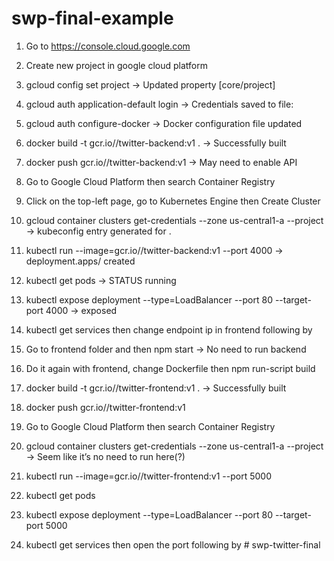 # swp-final-example

1. Go to https://console.cloud.google.com
1. Create new project in google cloud platform
1. gcloud config set project <project-id> -> Updated property [core/project]
1. gcloud auth application-default login -> Credentials saved to file: 
1. gcloud auth configure-docker -> Docker configuration file updated
1. docker build -t gcr.io/<project-id>/twitter-backend:v1 . -> Successfully built
1. docker push gcr.io/<project-id>/twitter-backend:v1 -> May need to enable API
1. Go to Google Cloud Platform then search Container Registry
1. Click on the top-left page, go to Kubernetes Engine then Create Cluster
1. gcloud container clusters get-credentials <cluster-name> --zone us-central1-a --project <project-id> -> kubeconfig entry generated for <cluster-name>.
1. kubectl run <anything> --image=gcr.io/<project-id>/twitter-backend:v1 --port 4000 -> deployment.apps/<anything> created
1. kubectl get pods -> STATUS running
1. kubectl expose deployment <anything> --type=LoadBalancer --port 80 --target-port 4000 -> exposed
1. kubectl get services then change endpoint ip in frontend following by <anything>
1. Go to frontend folder and then npm start -> No need to run backend
1. Do it again with frontend, change Dockerfile then npm run-script build
1. docker build -t gcr.io/<project-id>/twitter-frontend:v1 . -> Successfully built
1. docker push gcr.io/<project-id>/twitter-frontend:v1
1. Go to Google Cloud Platform then search Container Registry

1. gcloud container clusters get-credentials <cluster-name> --zone us-central1-a --project <project-id> -> Seem like it’s no need to run here(?)
1. kubectl run <anything> --image=gcr.io/<project-id>/twitter-frontend:v1 --port 5000
1. kubectl get pods
1. kubectl expose deployment <anything> --type=LoadBalancer --port 80 --target-port 5000
1. kubectl get services then open the port following by <anything># swp-twitter-final
